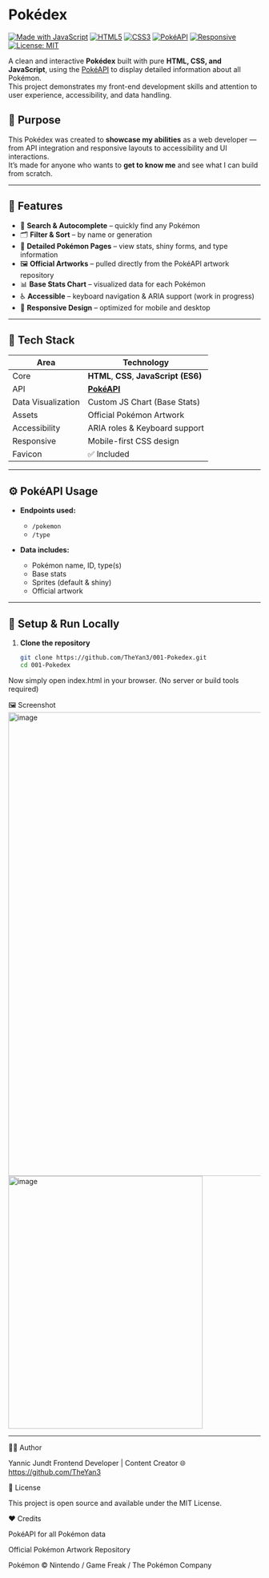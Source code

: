 # Pokédex

[![Made with JavaScript](https://img.shields.io/badge/Made%20with-JavaScript-F7DF1E?logo=javascript&logoColor=black)](https://developer.mozilla.org/en-US/docs/Web/JavaScript)
[![HTML5](https://img.shields.io/badge/HTML5-E34F26?logo=html5&logoColor=white)](https://developer.mozilla.org/en-US/docs/Web/HTML)
[![CSS3](https://img.shields.io/badge/CSS3-1572B6?logo=css3&logoColor=white)](https://developer.mozilla.org/en-US/docs/Web/CSS)
[![PokéAPI](https://img.shields.io/badge/API-PokéAPI-EE1515?logo=pokemon&logoColor=white)](https://pokeapi.co/)
[![Responsive](https://img.shields.io/badge/Responsive-Yes-brightgreen)](https://developer.mozilla.org/en-US/docs/Learn/CSS/CSS_layout/Responsive_Design)
[![License: MIT](https://img.shields.io/badge/License-MIT-blue.svg)](LICENSE)

A clean and interactive **Pokédex** built with pure **HTML, CSS, and JavaScript**, using the [PokéAPI](https://pokeapi.co/) to display detailed information about all Pokémon.  
This project demonstrates my front-end development skills and attention to user experience, accessibility, and data handling.

## 🎯 Purpose
This Pokédex was created to **showcase my abilities** as a web developer — from API integration and responsive layouts to accessibility and UI interactions.  
It’s made for anyone who wants to **get to know me** and see what I can build from scratch.

---

## 🧠 Features

- 🔎 **Search & Autocomplete** – quickly find any Pokémon  
- 🗂️ **Filter & Sort** – by name or generation  
- 📄 **Detailed Pokémon Pages** – view stats, shiny forms, and type information  
- 🖼️ **Official Artworks** – pulled directly from the PokéAPI artwork repository  
- 📊 **Base Stats Chart** – visualized data for each Pokémon  
- ♿ **Accessible** – keyboard navigation & ARIA support (work in progress)  
- 📱 **Responsive Design** – optimized for mobile and desktop  

---

## 🧩 Tech Stack

| Area | Technology |
|------|-------------|
| Core | **HTML**, **CSS**, **JavaScript (ES6)** |
| API | [**PokéAPI**](https://pokeapi.co/) |
| Data Visualization | Custom JS Chart (Base Stats) |
| Assets | Official Pokémon Artwork |
| Accessibility | ARIA roles & Keyboard support |
| Responsive | Mobile-first CSS design |
| Favicon | ✅ Included |

---

## ⚙️ PokéAPI Usage

- **Endpoints used:**
  - `/pokemon`
  - `/type`

- **Data includes:**
  - Pokémon name, ID, type(s)
  - Base stats
  - Sprites (default & shiny)
  - Official artwork

---

## 🧰 Setup & Run Locally

1. **Clone the repository**
   ```bash
   git clone https://github.com/TheYan3/001-Pokedex.git
   cd 001-Pokedex

Now simply open index.html in your browser.
(No server or build tools required)

🖼️ Screenshot
<img width="1494" height="927" alt="image" src="https://github.com/user-attachments/assets/63c52e50-b411-4679-a2ea-f90c8b4f5969" />
<img width="388" height="505" alt="image" src="https://github.com/user-attachments/assets/5c5bcda7-cf93-466d-84d3-5809b5cffd40" />

---

🧑‍💻 Author

Yannic Jundt
Frontend Developer | Content Creator
🌐 https://github.com/TheYan3

📝 License

This project is open source and available under the MIT License.

❤️ Credits

PokéAPI
 for all Pokémon data

Official Pokémon Artwork Repository

Pokémon © Nintendo / Game Freak / The Pokémon Company

